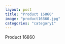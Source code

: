 ```yaml
---
layout: post
title: "Product 16860"
image: "product16860.jpg"
categories: "category1"
---
```

Product 16860
